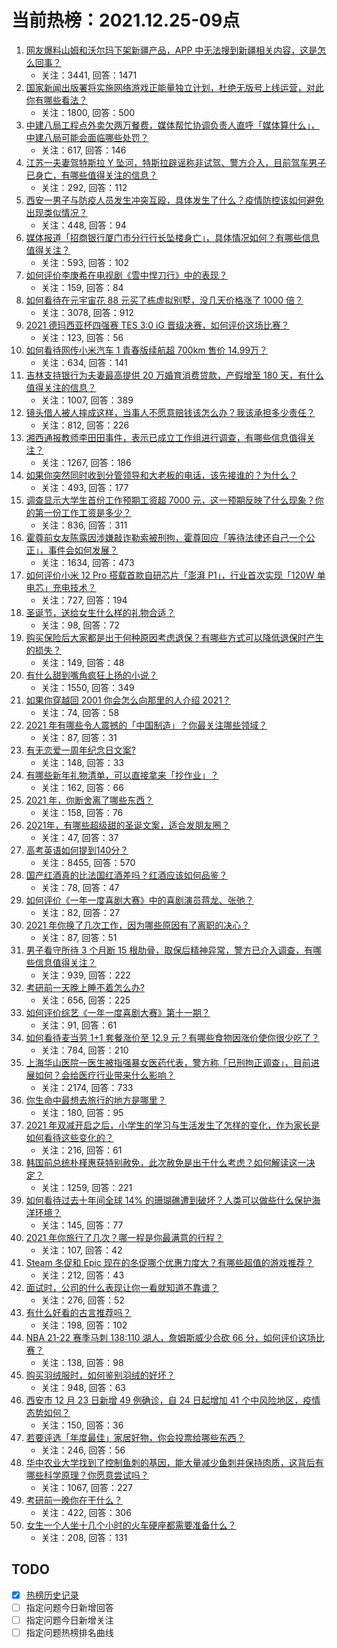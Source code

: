 # 当前热榜：2021.12.25-09点
1. [网友爆料山姆和沃尔玛下架新疆产品，APP 中无法搜到新疆相关内容，这是怎么回事？](https://www.zhihu.com/question/508088598)
    * 关注：3441, 回答：1471
2. [国家新闻出版署将实施网络游戏正能量独立计划，杜绝无版号上线运营，对此你有哪些看法？](https://www.zhihu.com/question/506414653)
    * 关注：1800, 回答：500
3. [中建八局工程点外卖欠两万餐费，媒体帮忙协调负责人直呼「媒体算什么」，中建八局可能会面临哪些处罚？](https://www.zhihu.com/question/508068418)
    * 关注：617, 回答：146
4. [江苏一夫妻驾特斯拉 Y 坠河，特斯拉辟谣称非试驾、警方介入，目前驾车男子已身亡，有哪些值得关注的信息？](https://www.zhihu.com/question/508147708)
    * 关注：292, 回答：112
5. [西安一男子与防疫人员发生冲突互殴，具体发生了什么？疫情防控该如何避免出现类似情况？](https://www.zhihu.com/question/508089470)
    * 关注：448, 回答：94
6. [媒体报道「招商银行厦门市分行行长坠楼身亡」，具体情况如何？有哪些信息值得关注？](https://www.zhihu.com/question/508107661)
    * 关注：593, 回答：102
7. [如何评价李庚希在电视剧《雪中悍刀行》中的表现？](https://www.zhihu.com/question/506147677)
    * 关注：159, 回答：84
8. [如何看待在元宇宙花 88 元买了栋虚拟别墅，没几天价格涨了 1000 倍？](https://www.zhihu.com/question/507612592)
    * 关注：3078, 回答：912
9. [2021 德玛西亚杯四强赛 TES 3:0 iG 晋级决赛，如何评价这场比赛？](https://www.zhihu.com/question/508149361)
    * 关注：123, 回答：56
10. [如何看待网传小米汽车 1 青春版续航超 700km 售价 14.99万？](https://www.zhihu.com/question/507883804)
    * 关注：634, 回答：141
11. [吉林支持银行为夫妻最高提供 20 万婚育消费贷款，产假增至 180 天，有什么值得关注的信息？](https://www.zhihu.com/question/507920935)
    * 关注：1007, 回答：389
12. [镜头借人被人摔成这样，当事人不愿意赔钱该怎么办？我该承担多少责任？](https://www.zhihu.com/question/507424187)
    * 关注：812, 回答：226
13. [湘西通报教师李田田事件，表示已成立工作组进行调查，有哪些信息值得关注？](https://www.zhihu.com/question/508056747)
    * 关注：1267, 回答：186
14. [如果你突然同时收到分管领导和大老板的电话，该先接谁的？为什么？](https://www.zhihu.com/question/499348668)
    * 关注：493, 回答：177
15. [调查显示大学生首份工作预期工资超 7000 元，这一预期反映了什么现象？你的第一份工作工资是多少？](https://www.zhihu.com/question/507866947)
    * 关注：836, 回答：311
16. [霍尊前女友陈露因涉嫌敲诈勒索被刑拘，霍尊回应「等待法律还自己一个公正」，事件会如何发展？](https://www.zhihu.com/question/508056030)
    * 关注：1634, 回答：473
17. [如何评价小米 12 Pro 搭载首款自研芯片「澎湃 P1」，行业首次实现「120W 单电芯」充电技术？](https://www.zhihu.com/question/508113361)
    * 关注：727, 回答：194
18. [圣诞节，送给女生什么样的礼物合适？](https://www.zhihu.com/question/435352963)
    * 关注：98, 回答：72
19. [购买保险后大家都是出于何种原因考虑退保？有哪些方式可以降低退保时产生的损失？](https://www.zhihu.com/question/507725355)
    * 关注：149, 回答：48
20. [有什么甜到嘴角疯狂上扬的小说？](https://www.zhihu.com/question/478379510)
    * 关注：1550, 回答：349
21. [如果你穿越回 2001 你会怎么向那里的人介绍 2021？](https://www.zhihu.com/question/503468150)
    * 关注：74, 回答：58
22. [2021 年有哪些令人震撼的「中国制造」？你最关注哪些领域？](https://www.zhihu.com/question/507483481)
    * 关注：87, 回答：31
23. [有无恋爱一周年纪念日文案?](https://www.zhihu.com/question/470753919)
    * 关注：148, 回答：33
24. [有哪些新年礼物清单，可以直接拿来「抄作业」？](https://www.zhihu.com/question/508070397)
    * 关注：162, 回答：66
25. [2021 年，你断舍离了哪些东西？](https://www.zhihu.com/question/503464158)
    * 关注：158, 回答：76
26. [2021年，有哪些超级甜的圣诞文案，适合发朋友圈？](https://www.zhihu.com/question/505913789)
    * 关注：47, 回答：37
27. [高考英语如何提到140分？](https://www.zhihu.com/question/357234340)
    * 关注：8455, 回答：570
28. [国产红酒真的比法国红酒差吗？红酒应该如何品鉴？](https://www.zhihu.com/question/507776737)
    * 关注：78, 回答：47
29. [如何评价《一年一度喜剧大赛》中的喜剧演员蒋龙、张弛？](https://www.zhihu.com/question/499852576)
    * 关注：82, 回答：27
30. [2021 年你换了几次工作，因为哪些原因有了离职的决心？](https://www.zhihu.com/question/503475110)
    * 关注：87, 回答：51
31. [男子看守所待 3 个月断 15 根肋骨，取保后精神异常，警方已介入调查，有哪些信息值得关注？](https://www.zhihu.com/question/508047734)
    * 关注：939, 回答：222
32. [考研前一天晚上睡不着怎么办?](https://www.zhihu.com/question/436426382)
    * 关注：656, 回答：225
33. [如何评价综艺《一年一度喜剧大赛》第十一期？](https://www.zhihu.com/question/506763915)
    * 关注：91, 回答：61
34. [如何看待麦当劳 1+1 套餐涨价至 12.9 元？有哪些食物因涨价使你很少吃了？](https://www.zhihu.com/question/507709245)
    * 关注：784, 回答：210
35. [上海华山医院一医生被指强暴女医药代表，警方称「已刑拘正调查」，目前进展如何？会给医疗行业带来什么影响？](https://www.zhihu.com/question/507810999)
    * 关注：2174, 回答：733
36. [你生命中最想去旅行的地方是哪里？](https://www.zhihu.com/question/503280386)
    * 关注：180, 回答：95
37. [2021 年双减开启之后，小学生的学习与生活发生了怎样的变化，作为家长是如何看待这些变化的？](https://www.zhihu.com/question/506115549)
    * 关注：216, 回答：61
38. [韩国前总统朴槿惠获特别赦免，此次赦免是出于什么考虑？如何解读这一决定？](https://www.zhihu.com/question/508048418)
    * 关注：1259, 回答：221
39. [如何看待过去十年间全球 14% 的珊瑚礁遭到破坏？人类可以做些什么保护海洋环境？](https://www.zhihu.com/question/507912765)
    * 关注：145, 回答：77
40. [2021 年你旅行了几次？哪一程是你最满意的行程？](https://www.zhihu.com/question/507150935)
    * 关注：107, 回答：42
41. [Steam 冬促和 Epic 现在的冬促哪个优惠力度大？有哪些超值的游戏推荐？](https://www.zhihu.com/question/507628949)
    * 关注：212, 回答：43
42. [面试时，公司的什么表现让你一看就知道不靠谱？](https://www.zhihu.com/question/504116103)
    * 关注：276, 回答：52
43. [有什么好看的古言推荐吗？](https://www.zhihu.com/question/443459133)
    * 关注：198, 回答：102
44. [NBA 21-22 赛季马刺 138:110 湖人，詹姆斯威少合砍 66 分，如何评价这场比赛？](https://www.zhihu.com/question/508098668)
    * 关注：138, 回答：98
45. [购买羽绒服时，如何鉴别羽绒的好坏？](https://www.zhihu.com/question/19969209)
    * 关注：948, 回答：63
46. [西安市 12 月 23 日新增 49 例确诊，自 24 日起增加 41 个中风险地区，疫情态势如何？](https://www.zhihu.com/question/508051777)
    * 关注：150, 回答：36
47. [若要评选「年度最佳」家居好物，你会投票给哪些东西？](https://www.zhihu.com/question/506104956)
    * 关注：246, 回答：56
48. [华中农业大学找到了控制鱼刺的基因，能大量减少鱼刺并保持肉质，这背后有哪些科学原理？你愿意尝试吗？](https://www.zhihu.com/question/507977981)
    * 关注：1067, 回答：227
49. [考研前一晚你在干什么？](https://www.zhihu.com/question/436373743)
    * 关注：422, 回答：306
50. [女生一个人坐十几个小时的火车硬座都需要准备什么？](https://www.zhihu.com/question/505957555)
    * 关注：208, 回答：131
## TODO
* [x] [热榜历史记录](hot_history/AllHot.md)
* [ ] 指定问题今日新增回答
* [ ] 指定问题今日新增关注
* [ ] 指定问题热榜排名曲线
